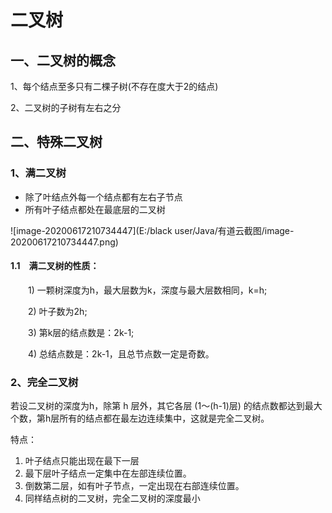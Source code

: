 # 二叉树

## 一、二叉树的概念

1、每个结点至多只有二棵子树(不存在度大于2的结点)

2、二叉树的子树有左右之分

## 二、特殊二叉树

### 1、满二叉树

- 除了叶结点外每一个结点都有左右子节点
- 所有叶子结点都处在最底层的二叉树

![image-20200617210734447](E:/black user/Java/有道云截图/image-20200617210734447.png)

#### 1.1　满二叉树的性质：

　　1) 一颗树深度为h，最大层数为k，深度与最大层数相同，k=h;

　　2) 叶子数为2h;

　　3) 第k层的结点数是：2k-1;

　　4) 总结点数是：2k-1，且总节点数一定是奇数。



### 2、完全二叉树

若设二叉树的深度为h，除第 h 层外，其它各层 (1～(h-1)层) 的结点数都达到最大个数，第h层所有的结点都在最左边连续集中，这就是完全二叉树。

特点：

1. 叶子结点只能出现在最下一层
2. 最下层叶子结点一定集中在左部连续位置。
3. 倒数第二层，如有叶子节点，一定出现在右部连续位置。
4. 同样结点树的二叉树，完全二叉树的深度最小